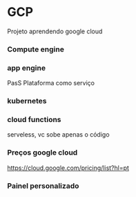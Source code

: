 # GCP

Projeto aprendendo google cloud

### Compute engine

### app engine

PasS
Plataforma como serviço

### kubernetes

### cloud functions

serveless, vc sobe apenas o código


### Preços google cloud

https://cloud.google.com/pricing/list?hl=pt


### Painel personalizado

